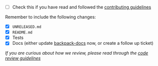 <!--
Thanks for contributing to Backpack :pray:
Please include a description of the changes you are introducing and some screenshots if appropriate.
-->

+ [ ] Check this if you have read and followed the [contributing guidelines](https://github.com/Skyscanner/backpack-react-native/blob/master/CONTRIBUTING.md)

Remember to include the following changes:
+ [x] `UNRELEASED.md`
+ [x] `README.md`
+ [x] Tests
+ [x] Docs (either update [backpack-docs](https://github.com/Skyscanner/backpack-docs) now, or create a follow up ticket)

_If you are curious about how we review, please read through the [code review guidelines](https://github.com/Skyscanner/backpack/blob/master/CODE_REVIEW_GUIDELINES.md)_
